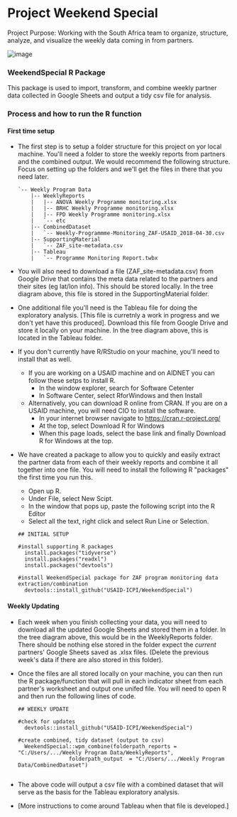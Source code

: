 # Project Weekend Special

Project Purpose: Working with the South Africa team to organize, structure, analyze, and visualize the weekly data coming in from partners.

![image](https://user-images.githubusercontent.com/8933069/39522542-8d551194-4de0-11e8-8921-e09acd44907f.png)

### WeekendSpecial R Package

This package is used to import, transform, and combine weekly partner data collected in Google Sheets and output a tidy csv file for analysis. 

### Process and how to run the R function

#### First time setup

- The first step is to setup a folder structure for this project on yor local machine. You'll need a folder to store the weekly reports from partners and the combined output. We would recommend the following structure. Focus on setting up the folders and we'll get the files in there that you need later.

  ```
  `-- Weekly Program Data
      |-- WeeklyReports
      |   |-- ANOVA Weekly Programme monitoring.xlsx
      |   |-- BRHC Weekly Programme monitoring.xlsx
      |   |-- FPD Weekly Programme monitoring.xlsx 
      |   `-- etc
      |-- CombinedDataset
      |   `-- Weekly-Programmme-Monitoring_ZAF-USAID_2018-04-30.csv
      |-- SupportingMaterial
      |   `-- ZAF_site-metadata.csv
      |-- Tableau
      |   `-- Programme Monitoring Report.twbx
  ```

- You will also need to download a file (ZAF_site-metadata.csv) from Google Drive that contains the meta data related to the partners and their sites (eg lat/lon info). This should be stored locally. In the tree diagram above, this file is stored in the SupportingMaterial folder.

- One additional file you'll need is the Tableau file for doing the exploratory analysis. [This file is curretnly a work in progress and we don't yet have this produced]. Download this file from Google Drive and store it locally on your machine. In the tree diagram above, this is located in the Tableau folder.

- If you don't currently have R/RStudio on your machine, you'll need to install that as well. 
   - If you are working on a USAID machine and on AIDNET you can follow these setps to install R.
      - In the window explorer, search for Software Cetenter
      - In Software Center, select RforWindows and then Install
   - Alternatively, you can download R online from CRAN. If you are on a USAID machine, you will need CIO to install the software.
      - In your internet browser navigate to https://cran.r-project.org/
      - At the top, select Download R for Windows
      - When this page loads, select the base link and finally Download R for Windows at the top.
    
- We have created a package to allow you to quickly and easily extract the partner data from each of their weekly reports and combine it all together into one file. You will need to install the following R "packages" the first time you run this. 
   - Open up R.
   - Under File, select New Scipt.
   - In the window that pops up, paste the following script into the R Editor
   - Select all the text, right click and select Run Line or Selection.

  ```
  ## INITIAL SETUP
  
  #install supporting R packages 
    install.packages("tidyverse")
    install.packages("readxl")
    install.packages("devtools")
  
  #install WeekendSpecial package for ZAF program monitoring data extraction/combination
    devtools::install_github("USAID-ICPI/WeekendSpecial")
  
  ```

#### Weekly Updating

- Each week when you finish collecting your data, you will need to download all the updated Google Sheets and stored them in a folder. In the tree diagram above, this would be in the WeeklyReports folder. There should be nothing else stored in the folder expect the _current_ partners' Google Sheets saved as .xlsx files. (Delete the previous week's data if there are also stored in this folder).

- Once the files are all stored locally on your machine, you can then run the R package/function that will pull in each indicator sheet from each partner's worksheet and output one unifed file. You will need to open R and then run the following lines of code.

  ```
  ## WEEKLY UPDATE
  
  #check for updates
    devtools::install_github("USAID-ICPI/WeekendSpecial")
    
  #create combined, tidy dataset (output to csv)
    WeekendSpecial::wpm_combine(folderpath_reports = "C:/Users/.../Weekly Program Data/WeeklyReports", 
                  folderpath_output  = "C:/Users/.../Weekly Program Data/CombinedDataset")
    
  ```

- The above code will output a csv file with a combined dataset that will serve as the basis for the Tableau exploratory analysis.

- [More instructions to come around Tableau when that file is developed.]